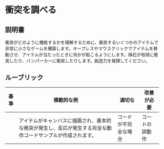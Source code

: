 # 衝突を調べる

## 説明書

衝突がどのように機能するかを理解するために、衝突するいくつかのアイテムで非常に小さなゲームを構築します。キープレスやマウスクリックでアイテムを移動させ、アイテムが当たったときに何かが起こるようにします。隕石が地球に衝突したり、バンパーカーに衝突したりします。創造力を発揮してください。

## ルーブリック

| 基準 | 模範的な例                                                                                                                | 適切な                       | 改善が必要 |
| -------- | ------------------------------------------------------------------------------------------------------------------------ | ------------------------------ | ----------------- |
|          | アイテムがキャンバスに描画され、基本的な衝突が発生し、反応が発生する完全な動作コードサンプルが作成されます。 | コードが不完全な場合 | コードの誤動作 |